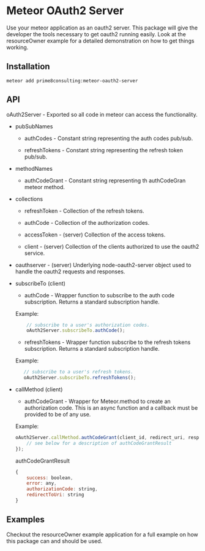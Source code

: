 Meteor OAuth2 Server
===
Use your meteor application as an oauth2 server. This package will give the
developer the tools necessary to get oauth2 running easily. Look at the
resourceOwner example for a detailed demonstration on how to get things
working.

## Installation
`meteor add prime8consulting:meteor-oauth2-server`


## API

oAuth2Server - Exported so all code in meteor can access the functionality.
 - pubSubNames
   - authCodes - Constant string representing the auth codes pub/sub.

   - refreshTokens - Constant string representing the refresh token pub/sub.

 - methodNames
   - authCodeGrant - Constant string representing th authCodeGran meteor method.

 - collections
   - refreshToken - Collection of the refresh tokens.

   - authCode - Collection of the authorization codes.

   - accessToken - (server) Collection of the access tokens.

   - client - (server) Collection of the clients authorized to use the oauth2 service.

 - oauthserver - (server) Underlying node-oauth2-server object used to handle the oauth2 requests and responses.

 - subscribeTo (client)
   - authCode - Wrapper function to subscribe to the auth code subscription. Returns a standard subscription handle.

   Example:
   ```javascript
       // subscribe to a user's authorization codes.
       oAuth2Server.subscribeTo.authCode();
   ```

   - refreshTokens - Wrapper function subscribe to the refresh tokens subscription. Returns a standard subscription handle.

   Example:
   ```javascript
      // subscribe to a user's refresh tokens.
      oAuth2Server.subscribeTo.refreshTokens();
    ```

 - callMethod (client)
   - authCodeGrant - Wrapper for Meteor.method to create an authorization code. This is an async function
   and a callback must be provided to be of any use.

   Example:
   ```javascript
   oAuth2Server.callMethod.authCodeGrant(client_id, redirect_uri, response_type, function(err, authCodeGrantResult) {
       // see below for a description of authCodeGrantResult
   });
   ```

    authCodeGrantResult
    ```javascript
    {
        success: boolean,
        error: any,
        authorizationCode: string,
        redirectToUri: string
    }
    ```

## Examples
Checkout the resourceOwner example application for a full example on how this
package can and should be used.